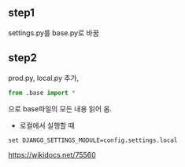 
## step1 
settings.py를 base.py로 바꿈

## step2
prod.py, local.py 추가,
```python
from .base import *
```
으로 base파일의 모든 내용 읽어 옴.



- 로컬에서 실행할 때
```
set DJANGO_SETTINGS_MODULE=config.settings.local
```


https://wikidocs.net/75560

